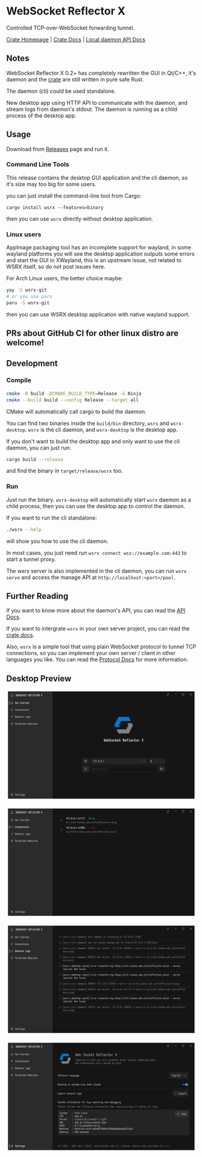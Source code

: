 # WebSocket Reflector X

Controlled TCP-over-WebSocket forwarding tunnel.

[Crate Homepage](https://crates.io/crates/wsrx) | [Crate Docs](https://docs.rs/crate/wsrx/latest) | [Local daemon API Docs](docs/API.md)

## Notes

WebSocket Reflector X 0.2+ has completely rewritten the GUI in Qt/C++, it's daemon and the [crate](https://crates.io/crates/wsrx) are still written in pure safe Rust.

The daemon (cli) could be used standalone.

New desktop app using HTTP API to communicate with the daemon, and stream logs from daemon's stdout. The daemon is running as a child process of the desktop app.

## Usage

Download from [Releases](https://github.com/XDSEC/WebSocketReflectorX/releases) page and run it.

### Command Line Tools

This release contains the desktop GUI application and the cli daemon, so it's size may too big for some users.

you can just install the command-line tool from Cargo:

```
cargo install wsrx --features=binary
```

then you can use `wsrx` directly without desktop application.

### Linux users

AppImage packaging tool has an incomplete support for wayland, in some wayland platforms you will see the desktop application outputs some errors and start the GUI in XWayland, this is an upstream issue, not related to WSRX itself, so do not post issues here.

For Arch Linux users, the better choice maybe:

```bash
yay -S wsrx-git
# or you use paru
paru -S wsrx-git
```

then you can use WSRX desktop application with native wayland support.

## **PRs about GitHub CI for other linux distro are welcome!**

## Development

### Compile

```bash
cmake -B build -DCMAKE_BUILD_TYPE=Release -G Ninja
cmake --build build --config Release --target all
```

CMake will automatically call cargo to build the daemon.

You can find two binaries inside the `build/bin` directory, `wsrx` and `wsrx-desktop`. `wsrx` is the cli daemon, and `wsrx-desktop` is the desktop app.

If you don't want to build the desktop app and only want to use the cli daemon, you can just run:

```bash
cargo build --release
```

and find the binary in `target/release/wsrx` too.

### Run

Just run the binary. `wsrx-desktop` will automatically start `wsrx` daemon as a child process, then you can use the desktop app to control the daemon.

If you want to run the cli standalone:

```bash
./wsrx --help
```

will show you how to use the cli daemon.

In most cases, you just need run `wsrx connect wss://example.com:443` to start a tunnel proxy.

The wsrx server is also implemented in the cli daemon, you can run `wsrx serve` and access the manage API at `http://localhost:<port>/pool`.

## Further Reading

If you want to know more about the daemon's API, you can read the [API Docs](docs/API.md).

If you want to intergrate `wsrx` in your own server project, you can read the [crate docs](https://docs.rs/crate/wsrx/latest).

Also, `wsrx` is a simple tool that using plain WebSocket protocol to tunnel TCP connections, so you can implement your own server / client in other languages you like. You can read the [Protocol Docs](docs/PROTOCOL.md) for more information.

## Desktop Preview

![Home Page](arts/sample-1.png)

![Connections Page](arts/sample-2.png)

![Network Logs Page](arts/sample-3.png)

![Settings Page](arts/sample-4.png)
